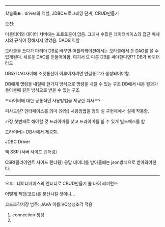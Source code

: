 <hr>

학습목표 :  driver의 역할, JDBC프로그래밍 단계, CRUD만들기


오전: 

미들티어와 데이터 서버에는 프로토콜이 없음.
그래서 수많은 데이터베이스의 접근 메세지의 규칙이 정해지지 않았음.
DAO의역할 

오라클을 쓰다가 마리아 DB로 바꾸면
어플리케이션에서는 오라클에서 쓴 DAO를 쓸 수 없게된다.
새로운 DAO를 만들어야함.
여기서 또 다른 DB를 써야한다면??
DB가 바뀌더라도

DB와 DAO사이에
소켓통신이 이루어지려면 연결통로가 생성되어야함.

DB에게 명령을 내릴때 한가지 방식으로 명령을 내릴 수 있는 구조
DB에서 내온 결과가 돌아올때 같은 방식으로 받을 수 있는 구조

드라이버에 대한 공통적인 사용방법을 제공한 퍼사드?

퍼사드란?
인터페이스를 의미 (외형) 사용방법을 정의
실 구현체에서 실제 작동함.

가장 첫번째로 해야할 것
드라이버를 찾고 드라이버를 쓸 수 있게 빌드패스를 함


드라이버는 DB사에서 제공함.

JDBC Driver



팩
SSR (서버 사이드 랜더링)

CSR(클라이언트 사이드 랜더링)
응답 데이터를 받아올떄는 json방식으로 받아와야한다.





<hr>


오후 :  데이터베이스의 엔터티로 CRUD만들기
콜 바이 레퍼런스

어떻게 책임(코드)를 분산시킬 것이냐...




코드조각저장
범주: JAVA
이름:VO생성조각
적용


1. connection 생성
2. 












